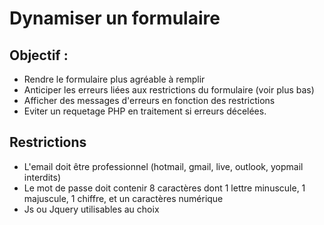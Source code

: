 # Dynamiser un formulaire

## Objectif : 
- Rendre le formulaire plus agréable à remplir
- Anticiper les erreurs liées aux restrictions du formulaire (voir plus bas)
- Afficher des messages d'erreurs en fonction des restrictions
- Eviter un requetage PHP en traitement si erreurs décelées.

## Restrictions
- L'email doit être professionnel (hotmail, gmail, live, outlook, yopmail interdits)
- Le mot de passe doit contenir 8 caractères dont 1 lettre minuscule, 1 majuscule, 1 chiffre, et un caractères numérique
- Js ou Jquery utilisables au choix
